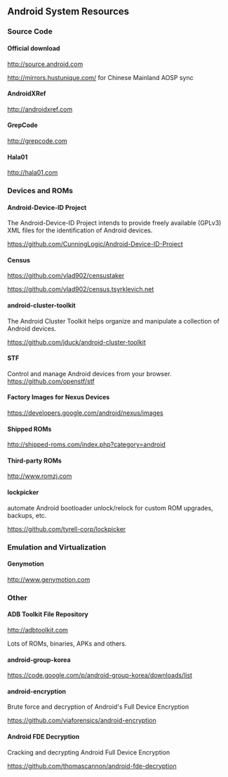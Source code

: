 ## Android System Resources

### Source Code
#### Official download
http://source.android.com

http://mirrors.hustunique.com/ for Chinese Mainland AOSP sync

#### AndroidXRef
http://androidxref.com

#### GrepCode
http://grepcode.com

#### Hala01
http://hala01.com

### Devices and ROMs
#### Android-Device-ID Project
The Android-Device-ID Project intends to provide freely available (GPLv3) XML files for the identification of Android devices.

https://github.com/CunningLogic/Android-Device-ID-Project

#### Census
https://github.com/vlad902/censustaker

https://github.com/vlad902/census.tsyrklevich.net

#### android-cluster-toolkit
The Android Cluster Toolkit helps organize and manipulate a collection of Android devices.

https://github.com/jduck/android-cluster-toolkit

#### STF
Control and manage Android devices from your browser.
https://github.com/openstf/stf

#### Factory Images for Nexus Devices
https://developers.google.com/android/nexus/images

#### Shipped ROMs
http://shipped-roms.com/index.php?category=android

#### Third-party ROMs
http://www.romzj.com

#### lockpicker
automate Android bootloader unlock/relock for custom ROM upgrades, backups, etc.

https://github.com/tyrell-corp/lockpicker

### Emulation and Virtualization
#### Genymotion
http://www.genymotion.com

### Other
#### ADB Toolkit File Repository
http://adbtoolkit.com

Lots of ROMs, binaries, APKs and others.

#### android-group-korea
https://code.google.com/p/android-group-korea/downloads/list

#### android-encryption
Brute force and decryption of Android's Full Device Encryption

https://github.com/viaforensics/android-encryption

#### Android FDE Decryption
Cracking and decrypting Android Full Device Encryption

https://github.com/thomascannon/android-fde-decryption


